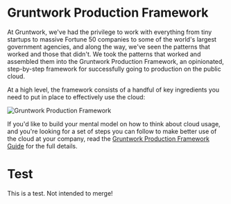 # Gruntwork Production Framework

At Gruntwork, we've had the privilege to work with everything from tiny startups to massive Fortune
50 companies to some of the world's largest government agencies, and along the way, we've seen the patterns that worked
and those that didn't. We took the patterns that worked and assembled them into the Gruntwork Production Framework,
an opinionated, step-by-step framework for successfully going to production on the public cloud.

At a high level, the framework consists of a handful of key ingredients you need to put in place to effectively use the
cloud:

![Gruntwork Production Framework](/img/guides/production-framework/gruntwork-production-framework-small.png)

If you'd like to build your mental model on how to think about cloud usage, and you're looking for a set of steps you
can follow to make better use of the cloud at your company, read the [Gruntwork Production Framework
Guide](/guides/production-framework) for the full details.

# Test
This is a test. Not intended to merge!

<!-- ##DOCS-SOURCER-START
{"sourcePlugin":"local-copier","hash":"4dda35c027cc8ed707d9bf946d096d9a"}
##DOCS-SOURCER-END -->
